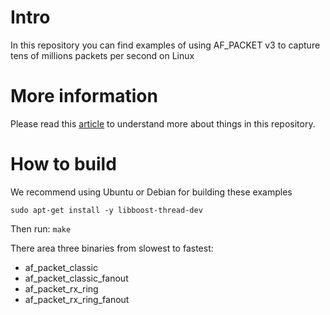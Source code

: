 # Intro
In this repository you can find examples of using AF_PACKET v3 to capture tens of millions packets per second on Linux

# More information 

Please read this [article](https://pavel.network/capturing-packets-in-linux-at-a-speed-of-millions-of-packets-per-second-without-using-third-party-libraries/) to understand more about things in this repository.

# How to build

We recommend using Ubuntu or Debian for building these examples

`sudo apt-get install -y libboost-thread-dev`

Then run:
`make`

There area three binaries from slowest to fastest:
- af_packet_classic
- af_packet_classic_fanout
- af_packet_rx_ring
- af_packet_rx_ring_fanout
 
